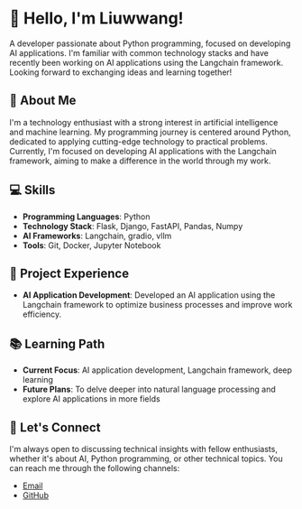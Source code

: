 # 👋 Hello, I'm Liuwwang!

A developer passionate about Python programming, focused on developing AI applications. I'm familiar with common technology stacks and have recently been working on AI applications using the Langchain framework. Looking forward to exchanging ideas and learning together!

## 🌟 About Me

I'm a technology enthusiast with a strong interest in artificial intelligence and machine learning. My programming journey is centered around Python, dedicated to applying cutting-edge technology to practical problems. Currently, I'm focused on developing AI applications with the Langchain framework, aiming to make a difference in the world through my work.

## 💻 Skills

- **Programming Languages**: Python
- **Technology Stack**: Flask, Django, FastAPI, Pandas, Numpy
- **AI Frameworks**: Langchain, gradio, vllm
- **Tools**: Git, Docker, Jupyter Notebook

## 🚀 Project Experience

- **AI Application Development**: Developed an AI application using the Langchain framework to optimize business processes and improve work efficiency.

## 📚 Learning Path

- **Current Focus**: AI application development, Langchain framework, deep learning
- **Future Plans**: To delve deeper into natural language processing and explore AI applications in more fields

## 🤝 Let's Connect

I'm always open to discussing technical insights with fellow enthusiasts, whether it's about AI, Python programming, or other technical topics. You can reach me through the following channels:

- [Email](liuuwwang@gmail.com)
- [GitHub](https://github.com/liuwwang)
